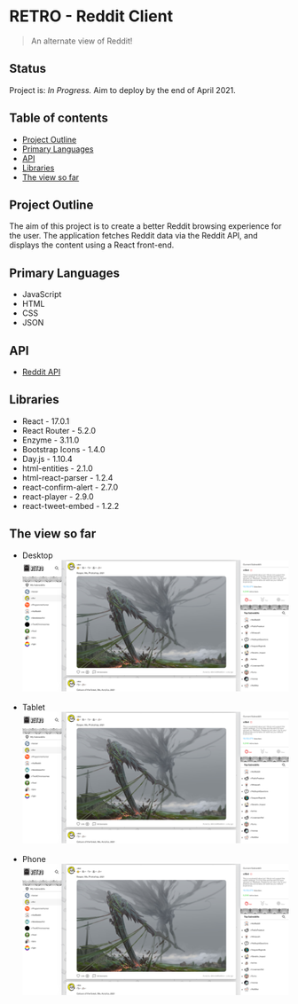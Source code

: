 # RETRO - Reddit Client
> An alternate view of Reddit!


## Status
Project is: _In Progress._ Aim to deploy by the end of April 2021.


## Table of contents
* [Project Outline](#project-outline)
* [Primary Languages](#primary-languages)
* [API](#api)
* [Libraries](#libraries)
* [The view so far](#the-view-so-far)


## Project Outline
The aim of this project is to create a better Reddit browsing experience for the user. The application fetches Reddit data via the Reddit API, and displays the content using a React front-end.


## Primary Languages
* JavaScript
* HTML
* CSS
* JSON


## API
* [Reddit API](https://www.reddit.com/dev/api/)


## Libraries
* React - 17.0.1
* React Router - 5.2.0
* Enzyme - 3.11.0
* Bootstrap Icons - 1.4.0
* Day.js - 1.10.4
* html-entities - 2.1.0
* html-react-parser - 1.2.4
* react-confirm-alert - 2.7.0
* react-player - 2.9.0
* react-tweet-embed - 1.2.2


## The view so far
- Desktop <br>
![Desktop View](https://github.com/ElChickenSpicy/Reddit-Client/blob/master/src/Wireframes/Desktop.PNG)
<br><br>
- Tablet <br>
![Tablet View](https://github.com/ElChickenSpicy/Reddit-Client/blob/master/src/Wireframes/Desktop.PNG)
<br><br>
- Phone <br>
![Phone View](https://github.com/ElChickenSpicy/Reddit-Client/blob/master/src/Wireframes/Desktop.PNG)
